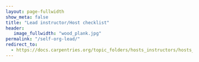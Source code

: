 ```yaml
---
layout: page-fullwidth
show_meta: false
title: "Lead instructor/Host checklist"
header:
   image_fullwidth: "wood_plank.jpg"
permalink: "/self-org-lead/"
redirect_to:
  - https://docs.carpentries.org/topic_folders/hosts_instructors/hosts_instructors_checklist.html#host-checklist
---
```

